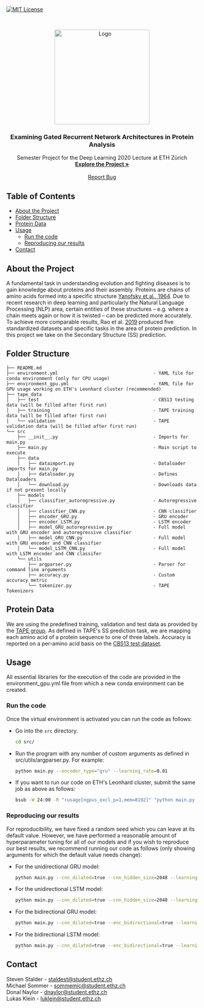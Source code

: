 
[![MIT License][license-shield]][license-url]


<br />
<p align="center">
  <a href="https://github.com/stevenstalder/GRU-Protein-Analysis">
    <img src="https://miro.medium.com/max/680/1*b1zFnLOeM36CBsF4lA7pvQ.gif" alt="Logo" width="250">
  </a>

  <h3 align="center">Examining Gated Recurrent Network Architectures in Protein Analysis</h3>

  <p align="center">
    Semester Project for the Deep Learning 2020 Lecture at ETH Zürich
    <br />
    <a href="https://github.com/stevenstalder/GRU-Protein-Analysis/tree/main/src"><strong>Explore the Project »</strong></a>
    <br />
    <br />
    <a href="https://github.com/stevenstalder/GRU-Protein-Analysis/issues">Report Bug</a>
  </p>
</p>

## Table of Contents
* [About the Project](#about-the-project)
* [Folder Structure](#folder-structure)
* [Protein Data](#protein-data)
* [Usage](#usage)
  * [Run the code](#run-the-code)
  * [Reproducing our results](#reproducing-our-results)
* [Contact](#contact)

## About the Project

A fundamental task in understanding evolution and fighting diseases is to gain knowledge about proteins and their
assembly. Proteins are chains of amino acids formed into a specific structure [Yanofsky et al., 1964](https://doi.org/10.1126/science.146.3651.1593). Due to recent
research in deep learning and particularly the Natural Language Processing (NLP) area, certain entities of these structures
– e.g. where a chain meets again or how it is twisted – can be predicted more accurately. To achieve more
comparable results, Rao et al. [2019](https://www.biorxiv.org/content/early/2019/06/20/676825) produced five standardized datasets and specific tasks in the area of protein
prediction. In this project we take on the Secondary Structure (SS) prediction.

## Folder Structure
```
├── README.md
├── environment.yml                                   - YAML file for conda environment (only for CPU usage)
├── environment_gpu.yml                               - YAML file for GPU usage working on ETH's Leonhard cluster (recommended)
├── tape_data                                             
│   ├── test                                          - CB513 testing data (will be filled after first run)
│   ├── training                                      - TAPE training data (will be filled after first run)
│   └── validation                                    - TAPE validation data (will be filled after first run)
└── src
    ├── __init__.py                                   - Imports for main.py
    ├── main.py                                       - Main script to execute
    ├── data
    │   ├── dataimport.py                             - Dataloader imports for main.py
    │   ├── dataloader.py                             - Defines Dataloaders
    │   └── download.py                               - Downloads data if not present locally
    ├── models
    │   ├── classifier_autoregressive.py              - Autoregressive classifier
    │   ├── classifier_CNN.py                         - CNN classifier
    │   ├── encoder_GRU.py                            - GRU encoder
    │   ├── encoder_LSTM.py                           - LSTM encoder
    │   ├── model_GRU_autoregressive.py               - Full model with GRU encoder and autoregressive classifier
    │   ├── model_GRU_CNN.py                          - Full model with GRU encoder and CNN classifier
    │   └── model_LSTM_CNN.py                         - Full model with LSTM encoder and CNN classifer
    └── utils
        ├── argparser.py                              - Parser for command line arguments
        ├── accuracy.py                               - Custom accuracy metric
        └── tokenizer.py                              - TAPE Tokenizers
```

## Protein Data

We are using the predefined training, validation and test data as provided by the [TAPE group](https://github.com/songlab-cal/tape#data). As defined in TAPE's SS prediction task, we are mapping each amino acid of a protein sequence to one of three labels. Accuracy is reported on a per-amino acid basis on the [CB513 test dataset](https://onlinelibrary.wiley.com/doi/full/10.1002/%28SICI%291097-0134%2819990301%2934%3A4%3C508%3A%3AAID-PROT10%3E3.0.CO%3B2-4).

## Usage

All essential libraries for the execution of the code are provided in the environment_gpu.yml file from which a new conda environment can be created.

### Run the code

Once the virtual environment is activated you can run the code as follows:

- Go into the `src` directory.
  ```sh
  cd src/
  ```
- Run the program with any number of custom arguments as defined in src/utils/argparser.py. For example:
  ```sh
  python main.py --encoder_type="gru" --learning_rate=0.01
  ```
- If you want to run our code on ETH's Leonhard cluster, submit the same job as above as follows:
  ```sh
  bsub -W 24:00 -R "rusage[ngpus_excl_p=1,mem=8192]" "python main.py --encoder_type="gru" --learning_rate=0.01"
  ```

### Reproducing our results

For reproducibility, we have fixed a random seed which you can leave at its default value. However, we have performed a reasonable amount of hyperparameter tuning for all of our models and if you wish to reproduce our best results, we recommend running our code as follows (only showing arguments for which the default value needs change):

- For the unidirectional GRU model:
  ```sh
  python main.py --cnn_dilated=true --cnn_hidden_size=2048 --learning_rate=0.01
  ```
- For the unidirectional LSTM model:
  ```sh
  python main.py --cnn_dilated=true --cnn_hidden_size=2048 --learning_rate=0.01 --encoder_type="lstm"
  ```
- For the bidirectional GRU model:
  ```sh
  python main.py --cnn_dilated=true --enc_bidirectional=true --learning_rate=0.1
  ```
- For the bidirectional LSTM model:
  ```sh
  python main.py --cnn_dilated=true --enc_bidirectional=true --learning_rate=0.1 --encoder_type="lstm"
  ```

## Contact

Steven Stalder  - staldest@student.ethz.ch <br>
Michael Sommer  - sommemic@student.ethz.ch <br>
Donal Naylor  - dnaylor@student.ethz.ch <br>
Lukas Klein  - luklein@student.ethz.ch

<!-- MARKDOWN LINKS & IMAGES -->

[license-shield]: https://img.shields.io/github/license/othneildrew/Best-README-Template.svg?style=flat-square

[license-url]: https://github.com/


